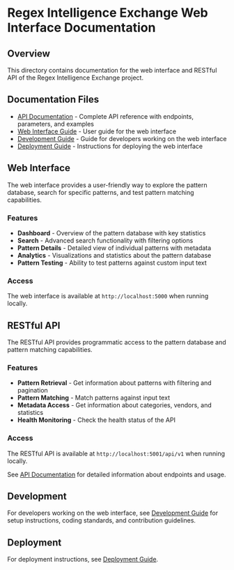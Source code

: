 # Regex Intelligence Exchange Web Interface Documentation

## Overview

This directory contains documentation for the web interface and RESTful API of the Regex Intelligence Exchange project.

## Documentation Files

- [API Documentation](api_comprehensive.md) - Complete API reference with endpoints, parameters, and examples
- [Web Interface Guide](web-interface.md) - User guide for the web interface
- [Development Guide](development.md) - Guide for developers working on the web interface
- [Deployment Guide](deployment_guide.md) - Instructions for deploying the web interface

## Web Interface

The web interface provides a user-friendly way to explore the pattern database, search for specific patterns, and test pattern matching capabilities.

### Features

- **Dashboard** - Overview of the pattern database with key statistics
- **Search** - Advanced search functionality with filtering options
- **Pattern Details** - Detailed view of individual patterns with metadata
- **Analytics** - Visualizations and statistics about the pattern database
- **Pattern Testing** - Ability to test patterns against custom input text

### Access

The web interface is available at `http://localhost:5000` when running locally.

## RESTful API

The RESTful API provides programmatic access to the pattern database and pattern matching capabilities.

### Features

- **Pattern Retrieval** - Get information about patterns with filtering and pagination
- **Pattern Matching** - Match patterns against input text
- **Metadata Access** - Get information about categories, vendors, and statistics
- **Health Monitoring** - Check the health status of the API

### Access

The RESTful API is available at `http://localhost:5001/api/v1` when running locally.

See [API Documentation](api_comprehensive.md) for detailed information about endpoints and usage.

## Development

For developers working on the web interface, see [Development Guide](development.md) for setup instructions, coding standards, and contribution guidelines.

## Deployment

For deployment instructions, see [Deployment Guide](deployment_guide.md).